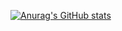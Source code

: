 [![Anurag's GitHub stats](https://github-readme-stats.vercel.app/api?username=elcoputra)](https://github.com/anuraghazra/github-readme-stats)
